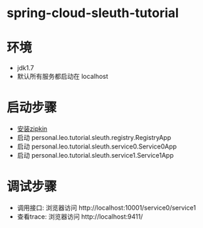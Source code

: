 # spring-cloud-sleuth-tutorial
# 环境
- jdk1.7
- 默认所有服务都启动在 localhost
# 启动步骤
- [安装zipkin](http://zipkin.io/pages/quickstart.html)
- 启动 personal.leo.tutorial.sleuth.registry.RegistryApp
- 启动 personal.leo.tutorial.sleuth.service0.Service0App
- 启动 personal.leo.tutorial.sleuth.service1.Service1App
# 调试步骤
- 调用接口: 浏览器访问 http://localhost:10001/service0/service1 
- 查看trace: 浏览器访问 http://localhost:9411/ 
